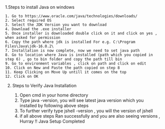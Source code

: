 1.Steps to install Java on windows

	1. Go to https://www.oracle.com/java/technologies/downloads/
	2. Select required OS
	3. Select the JDK Version you want to download
	4. Download the .exe installer
	5. Once installer is downloaded double click on it and click on yes , when asked for permission
	6. Copy the path where jdk is installed For e.g. C:\Program Files\Java\jdk-16.0.2\
	7. Installation is now complete, now we need to set java path 
	8. Go to location where Java is installed (path which you copied in step 6) , go to bin folder and copy the path till bin
	9. Go to environment variables , click on path and click on edit
	10. Click on New and Paste the path copied on step 8 
	11. Keep Clicking on Move Up untill it comes on the top 
	12. Click on OK

2. Steps to Verify Java Installation

    1. Open cmd in your home directory
    2. Type java -version, you will see latest java version which you installed by following above steps
    3. To further verify type jshell -version , you will the version of jshell
    4. if all above steps Ran successfully and you are also seeing versions , Hurray !! Java Setup Completed